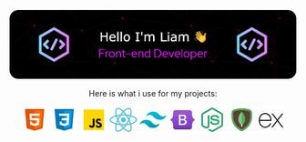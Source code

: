 ![Header](./github-header-image.png)

<p align="center">
Here is what i use for my projects:  </p>
<p align="center">
<img src="./html.png" />  <img src="./css.png" /> <img src="./javascript.png" /> <img src="./react.png" /> <img src="./tailwind.png" /> <img src="./bootstrap.png" />  <img src="./nodejs.png" /> 
<img src="./mongo.png" /> <img src="./expressjs.png" />  
</p>


<!--
**LiamPerryman/LiamPerryman** is a ✨ _special_ ✨ repository because its `README.md` (this file) appears on your GitHub profile.

Here are some ideas to get you started:

- 🔭 I’m currently working on ...
- 🌱 I’m currently learning ...
- 👯 I’m looking to collaborate on ...
- 🤔 I’m looking for help with ...
- 💬 Ask me about ...
- 📫 How to reach me: ...
- 😄 Pronouns: ...
- ⚡ Fun fact: ...
-->
